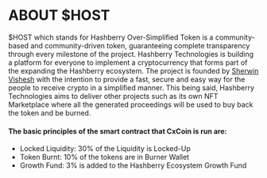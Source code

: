 # ABOUT $HOST

$HOST which stands for Hashberry Over-Simplified Token is a community-based and community-driven token, guaranteeing complete transparency through every milestone of the project. Hashberry Technologies is building a platform for everyone to implement a cryptocurrency that forms part of the expanding the Hashberry ecosystem.  The project is founded by [Sherwin Vishesh](https://www.linkedin.com/in/sherwinvishesh) with the intention to provide a fast, secure and easy way for the people to receive crypto in a simplified manner. This being said, Hashberry Technologies aims to deliver other projects such as its own NFT Marketplace where all the generated proceedings will be used to buy back the token and be burned.

#### The basic principles of the smart contract that CxCoin is run are:

* Locked Liquidity: 30% of the Liquidity is Locked-Up
* Token Burnt: 10% of the tokens are in Burner Wallet
* Growth Fund: 3% is added to the Hashberry Ecosystem Growth Fund








